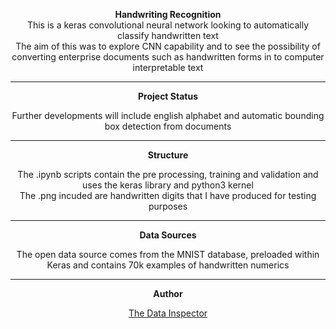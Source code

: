 <center>

**Handwriting Recognition**
<br>
This is a keras convolutional neural network looking to automatically classify handwritten text
<br>
The aim of this was to explore CNN capability and to see the possibility of converting enterprise documents such as handwritten forms in to computer interpretable text

___
**Project Status**

Further developments will include english alphabet and automatic bounding box detection from documents

___
**Structure**

The .ipynb scripts contain the pre processing, training and validation and uses the keras library and python3 kernel
<br>
The .png incuded are handwritten digits that I have produced for testing purposes

___
**Data Sources**

The open data source comes from the MNIST database, preloaded within Keras and contains 70k examples of handwritten numerics

___
**Author**

[The Data Inspector](http://thedatainspector.com)

</center>
